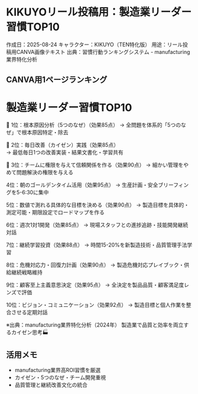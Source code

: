 # KIKUYOリール投稿用：製造業リーダー習慣TOP10

作成日：2025-08-24
キャラクター：KIKUYO（TEN特化版）
用途：リール投稿用CANVA画像テキスト
出典：習慣行動ランキングシステム - manufacturing業界特化分析

## CANVA用1ページランキング

# 製造業リーダー習慣TOP10

🥇 1位：根本原因分析（5つのなぜ）（効果85点）
   → 全問題を体系的「5つのなぜ」で根本原因特定・除去

🥈 2位：毎日改善（カイゼン）実践（効果85点）  
   → 最低毎日1つの改善実装・結果文書化・学習共有

🥉 3位：チームに権限を与えて信頼関係を作る（効果90点）
   → 細かい管理をやめて問題解決の権限を与える

4位：朝のゴールデンタイム活用（効果95点）
    → 生産計画・安全ブリーフィングを5-6:30に集中

5位：数値で測れる具体的な目標を決める（効果90点）
    → 製造目標を具体的・測定可能・期限設定でロードマップを作る

6位：週次1対1開発（効果85点）
    → 現場スタッフとの進捗追跡・技能開発継続対話

7位：継続学習投資（効果88点）
    → 時間15-20%を新製造技術・品質管理手法学習

8位：危機対応力・回復力計画（効果90点）
    → 製造危機対応プレイブック・供給継続戦略維持

9位：顧客至上主義意思決定（効果95点）
    → 全決定を製品品質・顧客満足度レンズで評価

10位：ビジョン・コミュニケーション（効果92点）
     → 製造目標と個人作業を整合させる定期対話

※出典：manufacturing業界特化分析（2024年）
製造業で品質と効率を両立するカイゼン思考🏭

## 活用メモ
- manufacturing業界高ROI習慣を厳選
- カイゼン・5つのなぜ・チーム開発重視
- 品質管理と継続改善文化の統合